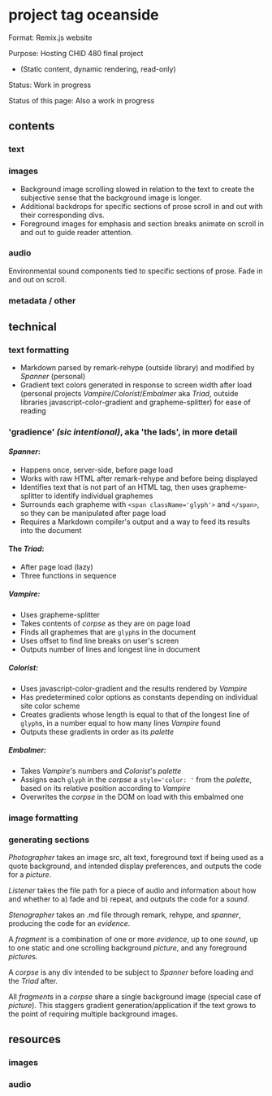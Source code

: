 # project tag oceanside 

Format: Remix.js website

Purpose: Hosting CHID 480 final project 
- (Static content, dynamic rendering, read-only)

Status: Work in progress 

Status of this page: Also a work in progress 

## contents 

### text 


### images

- Background image scrolling slowed in relation to the text to create the subjective sense that the background image is longer.
- Additional backdrops for specific sections of prose scroll in and out with their corresponding divs.
- Foreground images for emphasis and section breaks animate on scroll in and out to guide reader attention.

### audio 

Environmental sound components tied to specific sections of prose. Fade in and out on scroll.

### metadata / other


## technical

### text formatting

- Markdown parsed by remark-rehype (outside library) and modified by *Spanner* (personal) 
- Gradient text colors generated in response to screen width after load (personal projects *Vampire*/*Colorist*/*Embalmer* aka *Triad*, outside libraries javascript-color-gradient and grapheme-splitter) for ease of reading 

### 'gradience' *(sic intentional)*, aka 'the lads', in more detail

#### *Spanner*:

- Happens once, server-side, before page load
- Works with raw HTML after remark-rehype and before being displayed
- Identifies text that is not part of an HTML tag, then uses grapheme-splitter to identify individual graphemes 
- Surrounds each grapheme with `<span className='glyph'>` and `</span>`, so they can be manipulated after page load
- Requires a Markdown compiler's output and a way to feed its results into the document 

#### The *Triad*:

- After page load (lazy)
- Three functions in sequence 

##### *Vampire*:

- Uses grapheme-splitter
- Takes contents of *corpse* as they are on page load 
- Finds all graphemes that are `glyph`s in the document 
- Uses offset to find line breaks on user's screen 
- Outputs number of lines and longest line in document 

##### *Colorist*:

- Uses javascript-color-gradient and the results rendered by *Vampire*
- Has predetermined color options as constants depending on individual site color scheme 
- Creates gradients whose length is equal to that of the longest line of `glyph`s, in a number equal to how many lines *Vampire* found
- Outputs these gradients in order as its *palette* 

##### *Embalmer*:

- Takes *Vampire*'s numbers and *Colorist*'s *palette* 
- Assigns each `glyph` in the *corpse* a `style='color: '` from the *palette*, based on its relative position according to *Vampire*
- Overwrites the *corpse* in the DOM on load with this embalmed one 

### image formatting


### generating sections

*Photographer* takes an image src, alt text, foreground text if being used as a quote background, and intended display preferences, and outputs the code for a *picture*.

*Listener* takes the file path for a piece of audio and information about how and whether to a) fade and b) repeat, and outputs the code for a *sound*.

*Stenographer* takes an .md file through remark, rehype, and *spanner*, producing the code for an *evidence*.

A *fragment* is a combination of one or more *evidence*, up to one *sound*, up to one static and one scrolling background *picture*, and any foreground *picture*s.

A *corpse* is any div intended to be subject to *Spanner* before loading and the *Triad* after. 

All *fragment*s in a *corpse* share a single background image (special case of *picture*). This staggers gradient generation/application if the text grows to the point of requiring multiple background images.

## resources

### images


### audio


